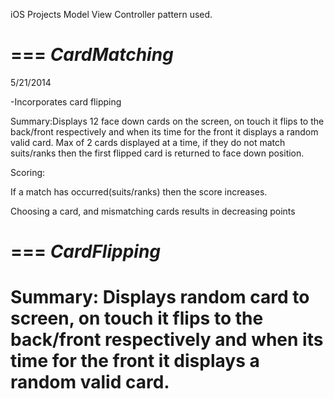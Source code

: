 iOS Projects
Model View Controller pattern used. 

===
<i>CardMatching</i>
===
5/21/2014

-Incorporates card flipping

Summary:Displays 12 face down cards on the screen, on touch it flips to the back/front respectively and when its time for the front it displays a random valid card. Max of 2 cards displayed at a time, if they do not match suits/ranks then the first flipped card is returned to face down position. 

Scoring:

If a match has occurred(suits/ranks) then the score increases.

Choosing a card, and mismatching cards results in decreasing points


===
<i>CardFlipping</i>
===
Summary: Displays random card to screen, on touch it flips to the back/front respectively and when its time for the front it displays a random valid card. 
===
